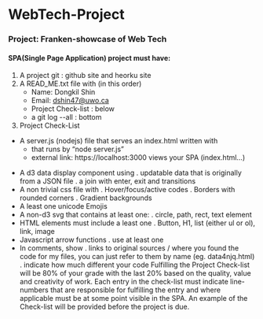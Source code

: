 # WebTech-Project
### Project: Franken-showcase of Web Tech

#### SPA(Single Page Application) project must have:
1. A project git : github site and heorku site
2. A READ_ME.txt file with (in this order)
    + Name: Dongkil Shin
    + Email: dshin47@uwo.ca
    + Project Check-list : below
    + a git log --all : bottom
3. Project Check-List
+ A server.js (nodejs) file that serves an index.html written with
    + that runs by “node server.js”
    + external link: https://localhost:3000 views your SPA (index.html…)
- A d3 data display component using
. updatable data that is originally from a JSON file
. a join with enter, exit and transitions
- A non trivial css file with
. Hover/focus/active codes
. Borders with rounded corners
. Gradient backgrounds
- A least one unicode Emojis
- A non-d3 svg that contains at least one:
. circle, path, rect, text element
- HTML elements must include a least one
. Button, H1, list (either ul or ol), link, image
- Javascript arrow functions
. use at least one
- In comments, show
. links to original sources / where you found the code
for my files, you can just refer to them by name (eg. data4njq.html)
. indicate how much different your code
Fulfilling the Project Check-list will be 80% of your grade with the last 20% based on the quality, value and creativity of work. Each entry in the check-list must indicate line-numbers that are responsible for fulfilling the entry and where applicable must be at some point visible in the SPA. An example of the Check-list will be provided before the project is due.
